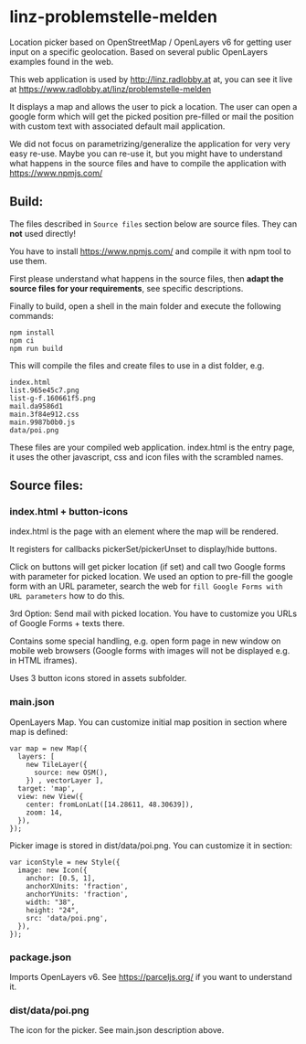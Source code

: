 # linz-problemstelle-melden
Location picker based on OpenStreetMap / OpenLayers v6 for getting user input on a specific geolocation. Based on several public OpenLayers examples found in the web.

This web application is used by http://linz.radlobby.at at, you can see it live at https://www.radlobby.at/linz/problemstelle-melden

It displays a map and allows the user to pick a location. The user can open a google form which will get the picked position pre-filled or mail the position with custom text with associated default mail application.  

We did not focus on parametrizing/generalize the application for very very easy re-use. Maybe you can re-use it, but you might have to understand what happens in the source files and have to compile the application with https://www.npmjs.com/  

## Build: ##
 
The files described in `Source files` section below are source files. They can **not** used directly!

You have to install https://www.npmjs.com/ and compile it with npm tool to use them.

First please understand what happens in the source files, then **adapt the source files for your requirements**, see specific descriptions.   

Finally to build, open a shell in the main folder and execute the following commands:  

```
npm install
npm ci
npm run build 
```

This will compile the files and create files to use in a dist folder, e.g.

```
index.html
list.965e45c7.png
list-g-f.160661f5.png
mail.da9586d1
main.3f84e912.css
main.9987b0b0.js
data/poi.png
```

These files are your compiled web application. index.html is the entry page, it uses the other javascript, css and icon files with the scrambled names.

## Source files:

### index.html + button-icons

index.html is the page with an element where the map will be rendered.

It registers for callbacks pickerSet/pickerUnset to display/hide buttons.

Click on buttons will get picker location (if set) and call two Google forms with parameter for picked location. We used an option to pre-fill the google form with an URL parameter, search the web for `fill Google Forms with URL parameters` how to do this. 
 
3rd Option: Send mail with picked location.
You have to customize you URLs of Google Forms + texts there.

Contains some special handling, e.g. open form page in new window on mobile web browsers (Google forms with images will not be displayed e.g. in HTML iframes).

Uses 3 button icons stored in assets subfolder.
 
### main.json

OpenLayers Map. You can customize initial map position in section where map is defined:

```
var map = new Map({
  layers: [
    new TileLayer({
      source: new OSM(),
    }) , vectorLayer ],
  target: 'map',
  view: new View({
    center: fromLonLat([14.28611, 48.30639]),
    zoom: 14,
  }),
});
```

Picker image is stored in dist/data/poi.png. You can customize it in section:

```
var iconStyle = new Style({
  image: new Icon({
    anchor: [0.5, 1],
    anchorXUnits: 'fraction',
    anchorYUnits: 'fraction',
    width: "38",
    height: "24",
    src: 'data/poi.png',
  }),
});
```

### package.json

Imports OpenLayers v6. See https://parceljs.org/ if you want to understand it. 

### dist/data/poi.png

The icon for the picker. See main.json description above.

